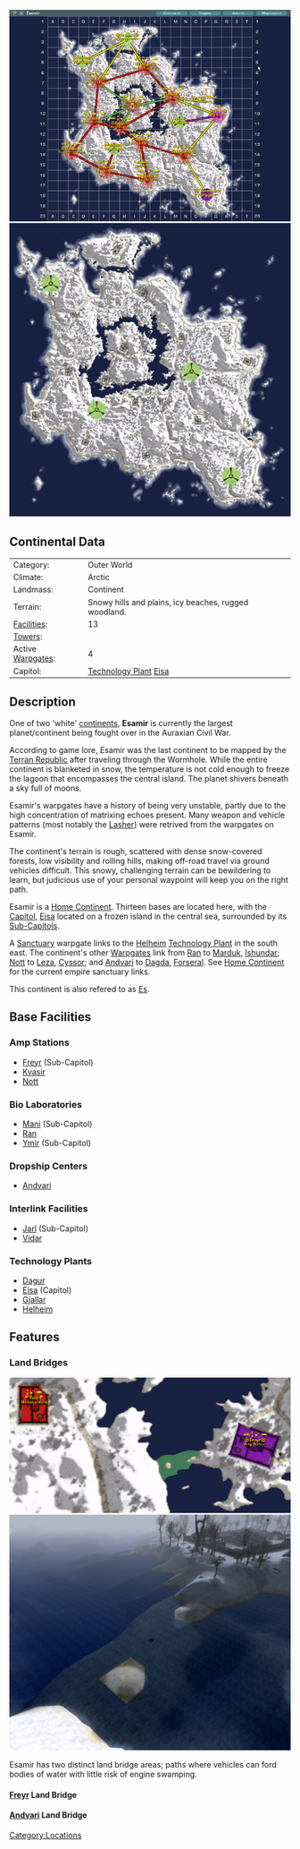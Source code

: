 ![](/images/EsamirMap.jpg "fig:EsamirMap.jpg")
![](/images/Esamir_Terrain.jpg "fig:Esamir_Terrain.jpg")

## Continental Data

|                                           |                                                                           |
| ----------------------------------------- | ------------------------------------------------------------------------- |
| Category:                                 | Outer World                                                               |
| Climate:                                  | Arctic                                                                    |
| Landmass:                                 | Continent                                                                 |
| Terrain:                                  | Snowy hills and plains, icy beaches, rugged woodland.                     |
| [Facilities](/Facilities "wikilink"):     | 13                                                                        |
| [Towers](/Tower "wikilink"):              |                                                                           |
| Active [Warpgates](/Warpgate "wikilink"): | 4                                                                         |
| Capitol:                                  | [Technology Plant](/Technology_Plant "wikilink") [Eisa](/Eisa "wikilink") |

## Description

One of two 'white' [continents](/continent "wikilink"), **Esamir** is
currently the largest planet/continent being fought over in the Auraxian
Civil War.

According to game lore, Esamir was the last continent to be mapped by
the [Terran Republic](/Terran_Republic "wikilink") after traveling
through the Wormhole. While the entire continent is blanketed in snow,
the temperature is not cold enough to freeze the lagoon that encompasses
the central island. The planet shivers beneath a sky full of moons.

Esamir's warpgates have a history of being very unstable, partly due to
the high concentration of matrixing echoes present. Many weapon and
vehicle patterns (most notably the [Lasher](/Lasher "wikilink")) were
retrived from the warpgates on Esamir.

The continent's terrain is rough, scattered with dense snow-covered
forests, low visibility and rolling hills, making off-road travel via
ground vehicles difficult. This snowy, challenging terrain can be
bewildering to learn, but judicious use of your personal waypoint will
keep you on the right path.

Esamir is a [Home Continent](/Home_Continent "wikilink"). Thirteen bases
are located here, with the [Capitol](/Capitol "wikilink"),
[Eisa](/Eisa "wikilink") located on a frozen island in the central sea,
surrounded by its [Sub-Capitols](/Sub-Capitol "wikilink").

A [Sanctuary](/Sanctuary "wikilink") warpgate links to the
[Helheim](/Helheim "wikilink") [Technology
Plant](/Technology_Plant "wikilink") in the south east. The continent's
other [Warpgates](/Warpgate "wikilink") link from [Ran](/Ran "wikilink")
to [Marduk](/Marduk "wikilink"), [Ishundar](/Ishundar "wikilink");
[Nott](/Nott "wikilink") to [Leza](/Leza "wikilink"),
[Cyssor](/Cyssor "wikilink"); and [Andvari](/Andvari "wikilink") to
[Dagda](/Dagda "wikilink"), [Forseral](/Forseral "wikilink"). See [Home
Continent](/Home_Continent "wikilink") for the current empire sanctuary
links.

This continent is also refered to as
[Es](/Acronyms_and_Slang#Es "wikilink").

## Base Facilities

### Amp Stations

- [Freyr](/Freyr "wikilink") (Sub-Capitol)
- [Kvasir](/Kvasir "wikilink")
- [Nott](/Nott "wikilink")

### Bio Laboratories

- [Mani](/Mani "wikilink") (Sub-Capitol)
- [Ran](/Ran "wikilink")
- [Ymir](/Ymir "wikilink") (Sub-Capitol)

### Dropship Centers

- [Andvari](/Andvari "wikilink")

### Interlink Facilities

- [Jarl](/Jarl "wikilink") (Sub-Capitol)
- [Vidar](/Vidar "wikilink")

### Technology Plants

- [Dagur](/Dagur "wikilink")
- [Eisa](/Eisa "wikilink") (Capitol)
- [Gjallar](/Gjallar "wikilink")
- [Helheim](/Helheim "wikilink")

## Features

### Land Bridges

![](/images/Esa_landbridge_map.jpg "fig:Esa_landbridge_map.jpg")
![](/images/Esa_landbridge_aerial.jpg "fig:Esa_landbridge_aerial.jpg")

Esamir has two distinct land bridge areas; paths where vehicles can ford
bodies of water with little risk of engine swamping.

#### [Freyr](/Freyr "wikilink") Land Bridge

#### [Andvari](/Andvari "wikilink") Land Bridge

[Category:Locations](/Category:Locations "wikilink")
